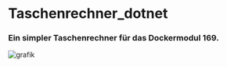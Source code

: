 # Taschenrechner_dotnet

### Ein simpler Taschenrechner für das Dockermodul 169.

![grafik](https://user-images.githubusercontent.com/96045942/206849988-99210c0d-297b-471f-9cf9-3c276aa5921b.png)
